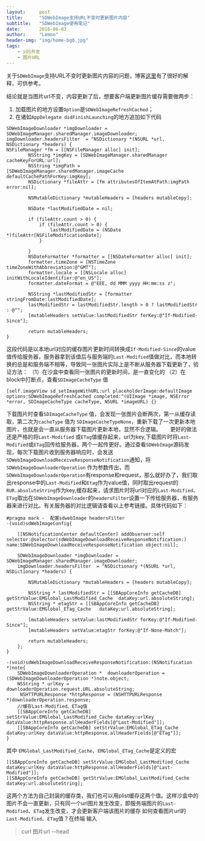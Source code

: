 ```yaml
---
layout:     post
title:      "SDWebImage支持URL不变时更新图片内容"
subtitle:   "SDWebImage使用笔记"
date:       2016-06-03
author:     "Lemon"
header-img: "img/home-bg0.jpg"
tags:
    - iOS开发
    - 图片URL
---
```


关于`SDWebImage`支持URL不变时更新图片内容的问题，博客[这里](http://blog.handy.wang/blog/2016/01/29/sdwebimagehuan-cun-zhi-tu-pian-urlbu-bian/)有了很好的解释，可供参考。

结论就是当图片url不变，内容更新了后，想要客户端更新图片缓存需要做两步：
1. 加载图片的地方设置`Option`是`SDWebImageRefreshCached`；
2. 在诸如`AppDelegate didFinishLaunching`的地方追加如下代码

```
SDWebImageDownloader *imgDownloader = SDWebImageManager.sharedManager.imageDownloader;
imgDownloader.headersFilter  = ^NSDictionary *(NSURL *url, NSDictionary *headers) {
NSFileManager *fm = [[NSFileManager alloc] init];
        NSString *imgKey = [SDWebImageManager.sharedManager cacheKeyForURL:url];
        NSString *imgPath = [SDWebImageManager.sharedManager.imageCache defaultCachePathForKey:imgKey];
        NSDictionary *fileAttr = [fm attributesOfItemAtPath:imgPath error:nil];
        
        NSMutableDictionary *mutableHeaders = [headers mutableCopy];
        
        NSDate *lastModifiedDate = nil;
        
        if (fileAttr.count > 0) {
            if (fileAttr.count > 0) {
                lastModifiedDate = (NSDate *)fileAttr[NSFileModificationDate];
            }
            
        }
        NSDateFormatter *formatter = [[NSDateFormatter alloc] init];
        formatter.timeZone = [NSTimeZone timeZoneWithAbbreviation:@"GMT"];
        formatter.locale = [[NSLocale alloc] initWithLocaleIdentifier:@"en_US"];
        formatter.dateFormat = @"EEE, dd MMM yyyy HH:mm:ss z";
        
        NSString *lastModifiedStr = [formatter stringFromDate:lastModifiedDate];
        lastModifiedStr = lastModifiedStr.length > 0 ? lastModifiedStr : @"";
        [mutableHeaders setValue:lastModifiedStr forKey:@"If-Modified-Since"];
        
        return mutableHeaders;
}
```

这段代码是以本地url对应的缓存图片更新时间转换成`If-Modified-Since`的value值传给服务器，服务器拿到该值后与服务端的`Last-Modified`值做对比，而本地转换的总是和服务端不相等，导致同一张图片实际上是不断从服务器下载更新了，验证方法：
（1）在沙盒中查看同一张图片的更新时间，是一直变化的 
（2）在block中打断点，查看`SDImageCacheType` 值

```
[self.imageView sd_setImageWithURL:url placeholderImage:defaultImage options:SDWebImageRefreshCached completed:^(UIImage *image, NSError *error, SDImageCacheType cacheType, NSURL *imageURL) {} 
```
下载图片时查看`SDImageCacheType` 值，会发现一张图片会断两次，第一从缓存读取，第二次为`cacheType` 值为 `SDImageCacheTypeNone`，重新下载了一次更新本地图片，也就是会一直从服务器下载图片更新本地，显然不合逻辑。
     更好的做法还是严格的将`Last-Modified` 或`ETag`值缓存起来，url为key,下载图片时将`Last-Modified`或`ETag`回传给服务器，两个一起传更好。通过查看`SDWebImage`源码发现，每次下载图片收到服务器响应时，会发送`SDWebImageDownloadReceiveResponseNotification`通知，将`SDWebImageDownloaderOperation` 作为参数传出，而`SDWebImageDownloaderOperation`有response和request，那么就好办了，我们取出response中的`Last-Modified`和`Etag`作为value值，同时取出request的`RUR.absoluteString`作为key,缓存起来，请求图片时将url对应的`Last-Modified`、`ETag`取出在`SDWebImageDownloader`的`headersFilter`设置一下传给服务器，有服务器来进行对比。有关服务器的对比逻辑请查看以上参考链接。具体代码如下：

```
#pragma mark -  配置sdwebImage headersFilter
-(void)sdWebImageConfig{
    
    [[NSNotificationCenter defaultCenter] addObserver:self selector:@selector(sdWebImageDownloadReceiveResponseNotification:) name:SDWebImageDownloadReceiveResponseNotification object:nil];
    
    SDWebImageDownloader *imgDownloader = SDWebImageManager.sharedManager.imageDownloader;
    imgDownloader.headersFilter  = ^NSDictionary *(NSURL *url, NSDictionary *headers) {
       
        NSMutableDictionary *mutableHeaders = [headers mutableCopy];
        
        NSString * lastModifiedStr = [[SBAppCoreInfo getCacheDB] getStrValue:EMGlobal_LastModified_Cache  dataKey:url.absoluteString];
        NSString * etagStr = [[SBAppCoreInfo getCacheDB] getStrValue:EMGlobal_ETag_Cache   dataKey:url.absoluteString];
        
        [mutableHeaders setValue:lastModifiedStr forKey:@"If-Modified-Since"];
        [mutableHeaders setValue:etagStr forKey:@"If-None-Match"];

        return mutableHeaders;
    };
}

-(void)sdWebImageDownloadReceiveResponseNotification:(NSNotification *)note{
    SDWebImageDownloaderOperation *  downloaderOperation = (SDWebImageDownloaderOperation *)note.object;
    NSString * urlKey = downloaderOperation.request.URL.absoluteString;
     NSHTTPURLResponse *httpResponse = (NSHTTPURLResponse *)downloaderOperation.response;
    //缓存Last-Modified、ETag值
    [[SBAppCoreInfo getCacheDB] setStrValue:EMGlobal_LastModified_Cache dataKey:urlKey dataValue:httpResponse.allHeaderFields[@"Last-Modified"]];
    [[SBAppCoreInfo getCacheDB] setStrValue:EMGlobal_ETag_Cache dataKey:urlKey dataValue:httpResponse.allHeaderFields[@"ETag"]];
}
```


其中 `EMGlobal_LastModified_Cache`、`EMGlobal_ETag_Cache`是定义的宏
```
[[SBAppCoreInfo getCacheDB] setStrValue:EMGlobal_LastModified_Cache dataKey:urlKey dataValue:httpResponse.allHeaderFields[@"Last-Modified"]];
[[SBAppCoreInfo getCacheDB] getStrValue:EMGlobal_LastModified_Cache  dataKey:url.absoluteString];
```
这两个方法为自己封装的缓存类，我们也可以用plist缓存这两个值。这样沙盒中的图片不会一直更新，只有同一个url图片发生改变，即服务端图片的`Last-Modified`、`ETag`发生改变，才会更新客户端该图片的缓存
如何查看图片url的`Last-Modified`、`ETag`值？在终端 输入
> curl 图片url --head 

